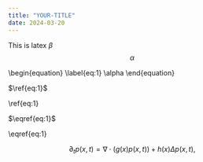 ```yaml
---
title: "YOUR-TITLE"
date: 2024-03-20
---
```


This is latex $\beta$
$$
\begin{equation}
\label{eq:1}
\alpha
\end{equation}
$$

\begin{equation}
\label{eq:1}
\alpha
\end{equation}

$\ref{eq:1}$

\ref{eq:1}


$\eqref{eq:1}$

\eqref{eq:1}

$$\partial_t p(x,t) = \nabla \cdot (g(x) p(x,t))+ h(x) \Delta p (x,t),  \tag{1}$$

